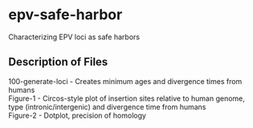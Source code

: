 # epv-safe-harbor
Characterizing EPV loci as safe harbors

## Description of Files

100-generate-loci - Creates minimum ages and divergence times from humans      
Figure-1 - Circos-style plot of insertion sites relative to human genome, type (intronic/intergenic) and divergence time from humans      
Figure-2 - Dotplot, precision of homology       